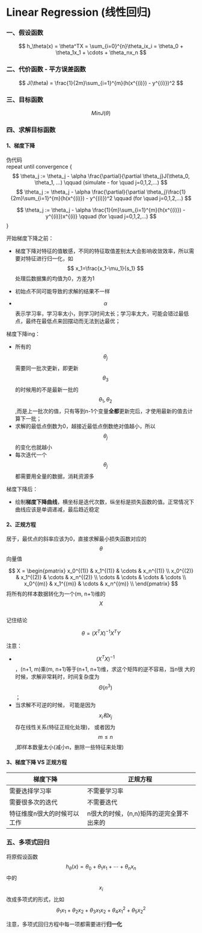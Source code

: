 # Linear Regression (线性回归)

### 一、假设函数
$$
    h_\theta(x) = \theta^TX = \sum_{i=0}^{n}\theta_ix_i = \theta_0 + \theta_1x_1 + \cdots + \theta_nx_n
$$

### 二、代价函数 - 平方误差函数
$$
    J(\theta) = \frac{1}{2m}\sum_{i=1}^{m}(h(x^{(i)}) - y^{(i)})^2
$$

### 三、目标函数
$$
    Min J(\theta)
$$

### 四、求解目标函数

#### 1、梯度下降

伪代码  
repeat until convergence {
$$
\theta_j := \theta_j - \alpha \frac{\partial}{\partial \theta_j}J(\theta_0, \theta_1, ...) \qquad 
    (simulate - for \quad j=0,1,2,...)
$$
$$
\theta_j := \theta_j - \alpha \frac{\partial}{\partial \theta_j}\frac{1}{2m}\sum_{i=1}^{m}(h(x^{(i)}) - y^{(i)})^2 \qquad 
(for \quad j=0,1,2,...)
$$

$$
\theta_j := \theta_j - \alpha \frac{1}{m}\sum_{i=1}^{m}(h(x^{(i)}) - y^{(i)})x^{(i)}   
 \qquad (for \quad j=0,1,2,...)
$$
}

开始梯度下降之前：
- 梯度下降对特征的值敏感，不同的特征取值差别太大会影响收敛效率，所以需要对特征进行归一化，如  $$  x_1=\frac{x_1-\mu_1}{s_1}  $$ 处理后数据集的均值为0，方差为1

- 初始点不同可能导致的求解的结果不一样

- $$\alpha$$表示学习率，学习率太小，则学习时间太长；学习率太大，可能会错过最低点，最终在最低点来回摆动而无法到达最优；

梯度下降ing：
- 所有的$$\theta_j$$需要同一批次更新，即更新$$\theta_3$$的时候用的不是最新一批的$$\theta_1, \theta_2$$,而是上一批次的值，只有等到n-1个变量**全都**更新完后，才使用最新的值去计算下一批；
- 求解的最低点倒数为0，越接近最低点倒数绝对值越小，所以$$\theta_j$$的变化也就越小
- 每次迭代一个$$\theta_j$$都需要用全量的数据，消耗资源多

梯度下降后：
- 绘制**梯度下降曲线**，横坐标是迭代次数，纵坐标是损失函数的值。正常情况下曲线应该是单调递减，最后趋近稳定

#### 2、正规方程
居于，最优点的斜率应该为0，直接求解最小损失函数对应的$$\theta$$向量值

$$
X = \begin{pmatrix}
            x_0^{(1)} & x_1^{(1)} & \cdots & x_n^{(1)} \\ 
            x_0^{(2)} & x_1^{(2)} & \cdots & x_n^{(2)} \\ 
            \cdots & \cdots & \cdots & \cdots \\ 
            x_0^{(m)} & x_1^{(m)} & \cdots & x_n^{(m)} \\
        \end{pmatrix}
$$
将所有的样本数据转化为一个(m, n+1)维的$$X$$  
记住结论

$$
    \theta = (X^TX)^{-1}X^TY
$$

注意：
- $$(X^TX)^{-1}$$，(n+1, m)乘(m, n+1)等于(n+1, n+1)维，求这个矩阵的逆不容易，当n很
大的时候，求解非常耗时，时间复杂度为$$\Theta(n^3)$$；
- 当求解不可逆的时候，
可能是因为$$x_i和x_j$$存在线性关系(特征正规化处理)，
或者因为$$m \leq n$$,即样本数量太小(减小n，删除一些特征来处理)

#### 3、梯度下降 VS 正规方程

梯度下降 | 正规方程
-- | --
需要选择学习率 | 不需要学习率
需要很多次的迭代 | 不需要迭代
特征维度n很大的时候可以工作 | n很大的时候，(n,n)矩阵的逆完全算不出来的

### 五、多项式回归
将原假设函数$$h_\theta(x) = \theta_0 + \theta_1x_1 + \cdots + \theta_nx_n$$中的$$x_i$$改成多项式的形式，比如$$\theta_1x_1 + \theta_2x_2 + \theta_3x_1x_2 + \theta_4x_1^2 + \theta_5x_2^2$$

注意，多项式回归方程中每一项都需要进行**归一化**